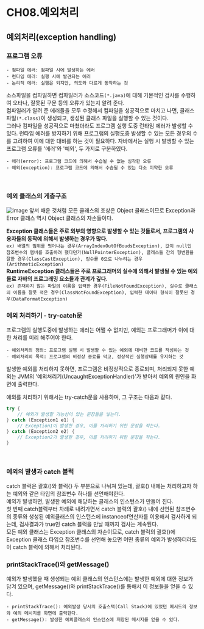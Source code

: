 # CH08.예외처리
## 예외처리(exception handling)
### 프로그램 오류  
```text
- 컴파일 에러: 컴파일 시에 발생하는 에러
- 런타임 에러: 실행 시에 발견되는 에러
- 논리적 에러: 실행은 되지만, 의도와 다르게 동작하는 것
```
소스파일을 컴파일하면 컴파일러가 소스코드`(*.java)`에 대해 기본적인 검사를 수행하여 오타나, 잘못된 구문 등의 오류가 있는지 알려 준다.  
컴파일러가 알려 준 에러들을 모두 수정해서 컴파일을 성공적으로 마치고 나면, 클래스 파일`(*.class)`이 생성되고, 생성된 클래스 파일을 실행할 수 있는 것이다.  
그러나 컴파일을 성공적으로 마쳤더라도 프로그램 실행 도중 런타임 에러가 발생할 수 있다. 
런타임 에러를 방지하기 위해 프로그램의 실행도중 발생할 수 있는 모든 경우의 수를 고려하여 이에 대한 대비를 하는 것이 필요하다. 
자바에서는 실행 시 발생할 수 있는 프로그램 오류를 '에러'와 '예외', 두 가지로 구분하였다.  
```text
- 에러(error): 프로그램 코드에 의해서 수습될 수 없는 심각한 오류
- 예외(exception): 프로그램 코드에 의해서 수습될 수 있는 다소 미약한 오류
```
<br>

### 예외 클래스의 게층구조  
![image](https://user-images.githubusercontent.com/54930365/212794287-c30a3245-8d0f-4fc4-90ce-4953c4c10476.png)
앞서 배운 것처럼 모든 클래스의 조상은 Object 클래스이므로 Exception과 Error 클래스 역시 Object 클래스의 자손들이다.  

**Exception 클래스들은 주로 외부의 영향으로 발생할 수 있는 것들로서, 프로그램의 사용자들의 동작에 의해서 발생하는 경우가 많다.**  
`ex) 배열의 범위를 벗어나는 경우(ArrayIndexOutOfBoudsException), 값이 null인 참조변수의 멤버를 호출하려 했다던가(NullPointerException), 클래스들 간의 형변환을 잘한 경우(ClassCastException), 정수를 0으로 나누려는 경우(ArithmeticException)`  
**RuntimeException 클래스들은 주로 프로그래머의 실수에 의해서 발생될 수 있는 예외들로 자바의 프로그래밍 요소들과 관계가 깊다.**  
`ex) 존재하지 않는 파일의 이름을 입력한 경우(FileNotFoundException), 실수로 클래스의 이름을 잘못 적은 경우(ClassNotFoundException), 입력한 데이터 형식이 잘못된 경우(DataFormatException)`  

### 예외 처리하기 - try-catch문  
프로그램의 실행도중에 발생하는 에러는 어쩔 수 없지만, 예외는 프로그래머가 이에 대한 처리를 미리 해주어야 한다.  
```text
- 예외처리의 정의: 프로그램 실행 시 발생할 수 있는 예외에 대비한 코드를 작성하는 것
- 예외처리의 목적: 프로그램의 비정상 종료를 막고, 정상적인 실행상태를 유지하는 것
```
발생한 예외를 처리하지 못하면, 프로그램은 비정상적으로 종료되며, 처리되지 못한 예외는 JVM의 '예외처리기(UncaughtExceptionHandler)'가 받아서 예외의 원인을 화면에 출력한다.  

예외를 처리하기 위해서는 try-catch문을 사용하며, 그 구조는 다음과 같다.  
```java
try {
    // 예외가 발생할 가능성이 있는 문장들을 넣는다.
} catch (Exception1 e1) {
    // Exception1이 발생한 경우, 이를 처리하기 위한 문장을 적는다.
} catch (Exception2 e2) {
    // Exception2가 발생한 경우, 이를 처리하기 위한 문장을 적는다.
}
```
<br>

### 예외의 발생과 catch 블럭
catch 블럭은 괄호()와 블럭{} 두 부분으로 나눠져 있는데, 괄호() 내에는 처리하고자 하는 예외와 같은 타입의 참조변수 하나를 선언해야한다.  
예외가 발생하면, 발생한 예외에 해당하는 클래스의 인스턴스가 만들어 진다.  
첫 번째 catch블럭부터 차례로 내려가면서 catch 블럭의 괄호() 내에 선언된 참조변수의 종류와 생성된 예외클래스의 인스턴스에 instanceof연산자를 이용해서 검사하게 되는데, 
검사결과가 true인 catch 블럭을 만날 때까지 검사는 계속된다.  
모든 예외 클래스는 Exception 클래스의 자손이므로, catch 블럭의 괄호()에 Exception 클래스 타입으 참조변수를 선언해 놓으면 어떤 종류의 예외가 발생하더라도 이 catch 블럭에 의해서 처리된다.  

### printStackTrace()와 getMessage()  
예외가 발생했을 때 생성되는 예외 클래스의 인스턴스에는 발생한 예외에 대한 정보가 담겨 있으며, getMessage()와 printStackTrace()를 통해서 이 정보들을 얻을 수 있다.  
```text
- printStackTrace(): 예외발생 당시의 호출스택(Call Stack)에 있었던 메서드의 정보와 예외 메시지를 화면에 출력한다.
- getMessage(): 발생한 예외클래스의 인스턴스에 저장된 메시지를 얻을 수 있다.
```
